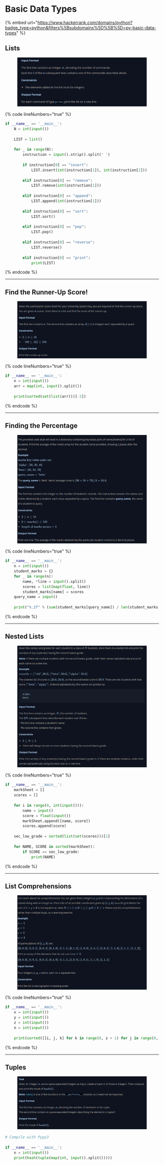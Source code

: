 # Basic Data Types

{% embed url="https://www.hackerrank.com/domains/python?badge_type=python&filters%5Bsubdomains%5D%5B%5D=py-basic-data-types" %}

## Lists

<figure><img src="../.gitbook/assets/image (4) (1) (1) (1) (1) (1).png" alt=""><figcaption></figcaption></figure>

{% code lineNumbers="true" %}
```python
if __name__ == '__main__':
    N = int(input())

    LIST = list()

    for _ in range(N):
        instruction = input().strip().split(' ')

        if instruction[0] == "insert":
            LIST.insert(int(instruction[1]), int(instruction[2]))

        elif instruction[0] == "remove":
            LIST.remove(int(instruction[1]))

        elif instruction[0] == "append":
            LIST.append(int(instruction[1]))

        elif instruction[0] == "sort":
            LIST.sort()

        elif instruction[0] == "pop":
            LIST.pop()

        elif instruction[0] == "reverse":
            LIST.reverse()

        elif instruction[0] == "print":
            print(LIST)
```
{% endcode %}

***

## Find the Runner-Up Score!

<figure><img src="../.gitbook/assets/image (1) (1) (1) (1) (1) (1) (1) (1) (1).png" alt=""><figcaption></figcaption></figure>

{% code lineNumbers="true" %}
```python
if __name__ == '__main__':
    n = int(input())
    arr = map(int, input().split())

    print(sorted(set(list(arr)))[-2])
```
{% endcode %}

***

## Finding the Percentage

<figure><img src="../.gitbook/assets/image (3) (1) (1) (1) (1) (1).png" alt=""><figcaption></figcaption></figure>

{% code lineNumbers="true" %}
```python
if __name__ == '__main__':
    n = int(input())
    student_marks = {}
    for _ in range(n):
        name, *line = input().split()
        scores = list(map(float, line))
        student_marks[name] = scores
    query_name = input()
    
    print("%.2f" % (sum(student_marks[query_name]) / len(student_marks[query_name])))
```
{% endcode %}

***

## Nested Lists

<figure><img src="../.gitbook/assets/image (2) (1) (1) (1) (1) (1) (1) (1) (1).png" alt=""><figcaption></figcaption></figure>

{% code lineNumbers="true" %}
```python
if __name__ == '__main__':
    markSheet = []
    scores = []

    for i in range(0, int(input())):
        name = input()
        score = float(input())
        markSheet.append([name, score])
        scores.append(score)

    sec_low_grade = sorted(list(set(scores)))[1]

    for NAME, SCORE in sorted(markSheet):
        if SCORE == sec_low_grade:
            print(NAME)
```
{% endcode %}

***

## List Comprehensions

<figure><img src="../.gitbook/assets/image (10) (1) (1).png" alt=""><figcaption></figcaption></figure>

{% code lineNumbers="true" %}
```python
if __name__ == '__main__':
    x = int(input())
    y = int(input())
    z = int(input())
    n = int(input())
    
    print(sorted([[i, j, k] for k in range(0, z + 1) for j in range(0, y + 1) for i in range(0, x + 1) if i + j + k != n]))
```
{% endcode %}

***

## Tuples

<figure><img src="../.gitbook/assets/image (5) (1) (1) (1) (1).png" alt=""><figcaption></figcaption></figure>

```python
# Compile with Pypy3

if __name__ == '__main__':
    n = int(input())
    print(hash(tuple(map(int, input().split()))))
```
